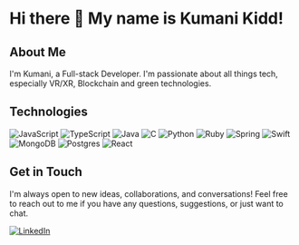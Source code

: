 # Hi there 👋 My name is Kumani Kidd!

## About Me
I'm Kumani, a Full-stack Developer. I'm passionate about all things tech, especially VR/XR, Blockchain and green technologies.


## Technologies
![JavaScript](https://img.shields.io/badge/javascript-%23323330.svg?style=for-the-badge&logo=javascript&logoColor=%23F7DF1E)
![TypeScript](https://img.shields.io/badge/TypeScript-007ACC?style=for-the-badge&logo=typescript&logoColor=white)
![Java](https://img.shields.io/badge/Java-ED8B00?style=for-the-badge&logo=openjdk&logoColor=white)
![C](https://img.shields.io/badge/c-%2300599C.svg?style=for-the-badge&logo=c&logoColor=white)
![Python](https://img.shields.io/badge/python-3670A0?style=for-the-badge&logo=python&logoColor=ffdd54)
![Ruby](https://img.shields.io/badge/ruby-%23CC342D.svg?style=for-the-badge&logo=ruby&logoColor=white)
![Spring](https://img.shields.io/badge/Spring-6DB33F?style=for-the-badge&logo=spring&logoColor=white)
![Swift](https://img.shields.io/badge/swift-F54A2A?style=for-the-badge&logo=swift&logoColor=white)
![MongoDB](https://img.shields.io/badge/MongoDB-%234ea94b.svg?style=for-the-badge&logo=mongodb&logoColor=white)
![Postgres](https://img.shields.io/badge/postgres-%23316192.svg?style=for-the-badge&logo=postgresql&logoColor=white)
![React](https://img.shields.io/badge/react-%2320232a.svg?style=for-the-badge&logo=react&logoColor=%2361DAFB)

## Get in Touch
I'm always open to new ideas, collaborations, and conversations! Feel free to reach out to me if you have any questions, suggestions, or just want to chat.

[![LinkedIn](https://img.shields.io/badge/LinkedIn-0077B5?style=for-the-badge&logo=linkedin&logoColor=white)](https://www.linkedin.com/in/kumani-kidd-168290249/)




<!--
**amancalledkidd/amancalledkidd** is a ✨ _special_ ✨ repository because its `README.md` (this file) appears on your GitHub profile.

Here are some ideas to get you started:

- 🔭 I’m currently working on ...
- 🌱 I’m currently learning ...
- 👯 I’m looking to collaborate on ...
- 🤔 I’m looking for help with ...
- 💬 Ask me about ...
- 📫 How to reach me: ...
- 😄 Pronouns: ...
- ⚡ Fun fact: ...
-->
